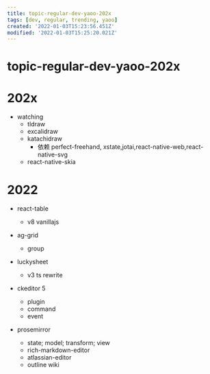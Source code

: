 ```yaml
---
title: topic-regular-dev-yaoo-202x
tags: [dev, regular, trending, yaoo]
created: '2022-01-03T15:23:56.451Z'
modified: '2022-01-03T15:25:20.021Z'
---
```


# topic-regular-dev-yaoo-202x

# 202x

- watching
  - tldraw
  - excalidraw
  - katachidraw
    - 依赖 perfect-freehand, xstate,jotai,react-native-web,react-native-svg
  - react-native-skia
# 2022
- react-table
  - v8 vanillajs

- ag-grid
  - group

- luckysheet
  - v3 ts rewrite

- ckeditor 5
  - plugin
  - command
  - event

- prosemirror
  - state; model; transform; view
  - rich-markdown-editor
  - atlassian-editor
  - outline wiki
